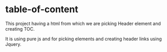 # table-of-content


This project having a html from which we are picking Header element and creating TOC.


It is using pure js and for picking elements and creating header links using Jquery.
